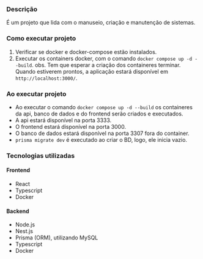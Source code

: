 ### Descrição

É um projeto que lida com o manuseio, criação e manutenção de sistemas.

### Como executar projeto

1. Verificar se docker e docker-compose estão instalados.
2. Executar os containers docker, com o comando `docker compose up -d --build`.
   obs. Tem que esperar a criação dos containeres terminar. Quando estiverem prontos, a aplicação estará disponível em `http://localhost:3000/`.

<!-- ### Como popular o banco de dados com dados de teste
1. Executar o comando `docker exec -it api bash` para acessar o container da api.
2. Executar o comando `npm run seed` para popular o banco de dados com dados de teste. -->

### Ao executar projeto

- Ao executar o comando `docker compose up -d --build` os containeres da api, banco de dados e do frontend serão criados e executados.
- A api estará disponível na porta 3333.
- O frontend estará disponível na porta 3000.
- O banco de dados estará disponível na porta 3307 fora do container.
- `prisma migrate dev` é executado ao criar o BD, logo, ele inicia vazio.

### Tecnologias utilizadas
#### Frontend
- React
- Typescript
- Docker
#### Backend
- Node.js
- Nest.js
- Prisma (ORM), utilizando MySQL
- Typescript
- Docker
